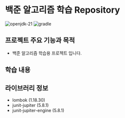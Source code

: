 # 백준 알고리즘 학습 Repository

<img src="https://img.shields.io/badge/openjdk_21-000000?style=for-the-badge&logo=openjdk&logoColor=white" alt="openjdk-21">
<img src="https://img.shields.io/badge/gradle-02303A?style=for-the-badge&logo=openjdk&logoColor=white" alt="gradle">

## 프로젝트 주요 기능과 목적

- 백준 알고리즘 학습용 프로젝트 입니다.

## 학습 내용



## 라이브러리 정보

- lombok (1.18.30)
- junit-jupiter (5.8.1)
- junit-jupiter-engine (5.8.1)
